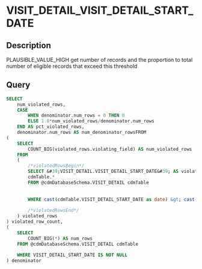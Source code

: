 



# VISIT_DETAIL_VISIT_DETAIL_START_DATE



## Description
PLAUSIBLE_VALUE_HIGH
get number of records and the proportion to total number of eligible records that exceed this threshold



## Query
```sql
SELECT 
	num_violated_rows, 
	CASE 
		WHEN denominator.num_rows = 0 THEN 0 
		ELSE 1.0*num_violated_rows/denominator.num_rows 
	END AS pct_violated_rows, 
  	denominator.num_rows AS num_denominator_rowsFROM
(
	SELECT 
		COUNT_BIG(violated_rows.violating_field) AS num_violated_rows
	FROM
	(
		/*violatedRowsBegin*/
		SELECT &#39;VISIT_DETAIL.VISIT_DETAIL_START_DATE&#39; AS violating_field, 
		cdmTable.*
    	FROM @cdmDatabaseSchema.VISIT_DETAIL cdmTable
    		
    		
      	WHERE cast(cdmTable.VISIT_DETAIL_START_DATE as date) &gt; cast(DATEADD(dd,1,GETDATE()) as date)
    	
		/*violatedRowsEnd*/
	) violated_rows
) violated_row_count,
(
	SELECT 
		COUNT_BIG(*) AS num_rows
	FROM @cdmDatabaseSchema.VISIT_DETAIL cdmTable
		
  	WHERE VISIT_DETAIL_START_DATE IS NOT NULL
) denominator
```

